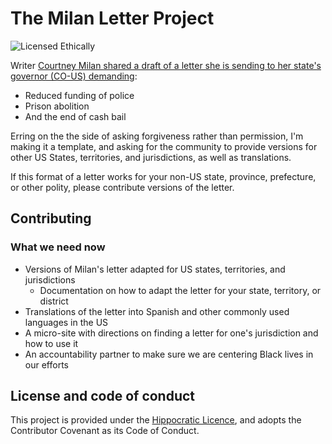 # The Milan Letter Project

![Licensed Ethically](https://img.shields.io/badge/licensed-ethically-%234baaaa)

Writer [Courtney Milan shared a draft of a letter she is sending to her state's governor (CO-US) demanding](https://twitter.com/courtneymilan/status/1266917538123767809):

* Reduced funding of police
* Prison abolition 
* And the end of cash bail

Erring on the the side of asking forgiveness rather than permission, I'm making it a template, and asking for the community to provide versions for other US States, territories, and jurisdictions, as well as translations. 

If this format of a letter works for your non-US state, province, prefecture, or other polity, please contribute versions of the letter.

## Contributing

### What we need now

* Versions of Milan's letter adapted for US states, territories, and jurisdictions 
  * Documentation on how to adapt the letter for your state, territory, or district
* Translations of the letter into Spanish and other commonly used languages in the US
* A micro-site with directions on finding a letter for one's jurisdiction and how to use it
* An accountability partner to make sure we are centering Black lives in our efforts

## License and code of conduct

This project is provided under the [Hippocratic Licence](https://firstdonoharm.dev/version/2/1/license.html), and adopts the Contributor Covenant as its Code of Conduct.

